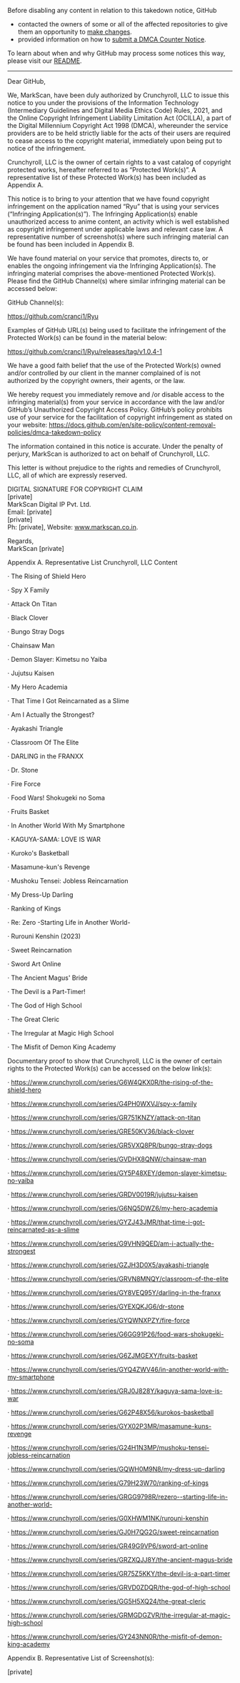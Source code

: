 Before disabling any content in relation to this takedown notice, GitHub
- contacted the owners of some or all of the affected repositories to give them an opportunity to [make changes](https://docs.github.com/en/github/site-policy/dmca-takedown-policy#a-how-does-this-actually-work).
- provided information on how to [submit a DMCA Counter Notice](https://docs.github.com/en/articles/guide-to-submitting-a-dmca-counter-notice).

To learn about when and why GitHub may process some notices this way, please visit our [README](https://github.com/github/dmca/blob/master/README.md#anatomy-of-a-takedown-notice).

---

Dear GitHub,  
  
We, MarkScan, have been duly authorized by Crunchyroll, LLC to issue this notice to you under the provisions of the Information Technology (Intermediary Guidelines and Digital Media Ethics Code) Rules, 2021, and the Online Copyright Infringement Liability Limitation Act (OCILLA), a part of the Digital Millennium Copyright Act 1998 (DMCA), whereunder the service providers are to be held strictly liable for the acts of their users are required to cease access to the copyright material, immediately upon being put to notice of the infringement.  
  
Crunchyroll, LLC is the owner of certain rights to a vast catalog of copyright protected works, hereafter referred to as “Protected Work(s)”. A representative list of these Protected Work(s) has been included as Appendix A.  
    
This notice is to bring to your attention that we have found copyright infringement on the application named “Ryu” that is using your services (“Infringing Application(s)”). The Infringing Application(s) enable unauthorized access to anime content, an activity which is well established as copyright infringement under applicable laws and relevant case law. A representative number of screenshot(s) where such infringing material can be found has been included in Appendix B.  
  
We have found material on your service that promotes, directs to, or enables the ongoing infringement via the Infringing Application(s). The infringing material comprises the above-mentioned Protected Work(s). Please find the GitHub Channel(s) where similar infringing material can be accessed below:  
  
GitHub Channel(s):  
  
https://github.com/cranci1/Ryu  
  
Examples of GitHub URL(s) being used to facilitate the infringement of the Protected Work(s) can be found in the material below:  
  
https://github.com/cranci1/Ryu/releases/tag/v1.0.4-1  
  
We have a good faith belief that the use of the Protected Work(s) owned and/or controlled by our client in the manner complained of is not authorized by the copyright owners, their agents, or the law.  
    
We hereby request you immediately remove and /or disable access to the infringing material(s) from your service in accordance with the law and/or GitHub’s Unauthorized Copyright Access Policy. GitHub’s policy prohibits use of your service for the facilitation of copyright infringement as stated on your website: https://docs.github.com/en/site-policy/content-removal-policies/dmca-takedown-policy  
  
The information contained in this notice is accurate. Under the penalty of perjury, MarkScan is authorized to act on behalf of Crunchyroll, LLC.  
  
This letter is without prejudice to the rights and remedies of Crunchyroll, LLC, all of which are expressly reserved.  
  
DIGITAL SIGNATURE FOR COPYRIGHT CLAIM    
[private]  
MarkScan Digital IP Pvt. Ltd.  
Email: [private]  
[private]  
Ph: [private], Website: www.markscan.co.in.  
  
Regards,  
MarkScan [private]  
    
Appendix A. Representative List Crunchyroll, LLC Content  
  
·       The Rising of Shield Hero  
  
·       Spy X Family  
  
·       Attack On Titan  
  
·       Black Clover  
  
·       Bungo Stray Dogs  
  
·       Chainsaw Man  
  
·       Demon Slayer: Kimetsu no Yaiba  
  
·       Jujutsu Kaisen  
  
·       My Hero Academia  
  
·       That Time I Got Reincarnated as a Slime  
  
·       Am I Actually the Strongest?  
  
·       Ayakashi Triangle  
  
·       Classroom Of The Elite  
  
·       DARLING in the FRANXX  
  
·       Dr. Stone  
  
·       Fire Force  
  
·       Food Wars! Shokugeki no Soma  
  
·       Fruits Basket  
  
·       In Another World With My Smartphone  
  
·       KAGUYA-SAMA: LOVE IS WAR  
  
·       Kuroko's Basketball  
  
·       Masamune-kun's Revenge  
  
·       Mushoku Tensei: Jobless Reincarnation  
  
·       My Dress-Up Darling  
  
·       Ranking of Kings  
  
·       Re: Zero -Starting Life in Another World-  
  
·       Rurouni Kenshin (2023)  
  
·       Sweet Reincarnation  
  
·       Sword Art Online  
  
·       The Ancient Magus' Bride  
  
·       The Devil is a Part-Timer!  
  
·       The God of High School  
  
·       The Great Cleric  
  
·       The Irregular at Magic High School  
  
·       The Misfit of Demon King Academy  
  
Documentary proof to show that Crunchyroll, LLC is the owner of certain rights to the Protected Work(s) can be accessed on the below link(s):  
  
·       https://www.crunchyroll.com/series/G6W4QKX0R/the-rising-of-the-shield-hero  
  
·       https://www.crunchyroll.com/series/G4PH0WXVJ/spy-x-family  
  
·       https://www.crunchyroll.com/series/GR751KNZY/attack-on-titan  
  
·       https://www.crunchyroll.com/series/GRE50KV36/black-clover  
  
·       https://www.crunchyroll.com/series/GR5VXQ8PR/bungo-stray-dogs  
  
·       https://www.crunchyroll.com/series/GVDHX8QNW/chainsaw-man  
  
·       https://www.crunchyroll.com/series/GY5P48XEY/demon-slayer-kimetsu-no-yaiba  
  
·       https://www.crunchyroll.com/series/GRDV0019R/jujutsu-kaisen  
  
·       https://www.crunchyroll.com/series/G6NQ5DWZ6/my-hero-academia  
  
·       https://www.crunchyroll.com/series/GYZJ43JMR/that-time-i-got-reincarnated-as-a-slime  
  
·       https://www.crunchyroll.com/series/G9VHN9QED/am-i-actually-the-strongest  
  
·       https://www.crunchyroll.com/series/GZJH3D0X5/ayakashi-triangle  
  
·       https://www.crunchyroll.com/series/GRVN8MNQY/classroom-of-the-elite  
  
·       https://www.crunchyroll.com/series/GY8VEQ95Y/darling-in-the-franxx  
  
·       https://www.crunchyroll.com/series/GYEXQKJG6/dr-stone  
  
·       https://www.crunchyroll.com/series/GYQWNXPZY/fire-force  
  
·       https://www.crunchyroll.com/series/G6GG91P26/food-wars-shokugeki-no-soma  
  
·       https://www.crunchyroll.com/series/G6ZJMGEXY/fruits-basket  
  
·       https://www.crunchyroll.com/series/GYQ4ZWV46/in-another-world-with-my-smartphone  
  
·       https://www.crunchyroll.com/series/GRJ0J828Y/kaguya-sama-love-is-war  
  
·       https://www.crunchyroll.com/series/G62P48X56/kurokos-basketball  
  
·       https://www.crunchyroll.com/series/GYX02P3MR/masamune-kuns-revenge  
  
·       https://www.crunchyroll.com/series/G24H1N3MP/mushoku-tensei-jobless-reincarnation  
  
·       https://www.crunchyroll.com/series/GQWH0M9N8/my-dress-up-darling  
  
·       https://www.crunchyroll.com/series/G79H23W70/ranking-of-kings  
  
·       https://www.crunchyroll.com/series/GRGG9798R/rezero--starting-life-in-another-world-  
  
·       https://www.crunchyroll.com/series/G0XHWM1NK/rurouni-kenshin  
  
·       https://www.crunchyroll.com/series/GJ0H7QG2G/sweet-reincarnation  
  
·       https://www.crunchyroll.com/series/GR49G9VP6/sword-art-online  
  
·       https://www.crunchyroll.com/series/GRZXQJJ8Y/the-ancient-magus-bride  
  
·       https://www.crunchyroll.com/series/GR75Z5KKY/the-devil-is-a-part-timer  
  
·       https://www.crunchyroll.com/series/GRVD0ZDQR/the-god-of-high-school  
  
·       https://www.crunchyroll.com/series/GG5H5XQ24/the-great-cleric  
  
·       https://www.crunchyroll.com/series/GRMGDGZVR/the-irregular-at-magic-high-school  
  
·       https://www.crunchyroll.com/series/GY243NN0R/the-misfit-of-demon-king-academy  
  
  
   
  
Appendix B. Representative List of Screenshot(s):  

[private]

